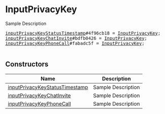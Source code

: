 # InputPrivacyKey

Sample Description

<pre>
<a href="../constructor/inputPrivacyKeyStatusTimestamp">inputPrivacyKeyStatusTimestamp</a>#4f96cb18 = <a href="../type/InputPrivacyKey.md">InputPrivacyKey</a>;
<a href="../constructor/inputPrivacyKeyChatInvite">inputPrivacyKeyChatInvite</a>#bdfb0426 = <a href="../type/InputPrivacyKey.md">InputPrivacyKey</a>;
<a href="../constructor/inputPrivacyKeyPhoneCall">inputPrivacyKeyPhoneCall</a>#fabadc5f = <a href="../type/InputPrivacyKey.md">InputPrivacyKey</a>;

</pre>

## Constructors

| Name | Description |
|------|-------------|
| [inputPrivacyKeyStatusTimestamp](../constructor/inputPrivacyKeyStatusTimestamp.md) | Sample Description |
| [inputPrivacyKeyChatInvite](../constructor/inputPrivacyKeyChatInvite.md) | Sample Description |
| [inputPrivacyKeyPhoneCall](../constructor/inputPrivacyKeyPhoneCall.md) | Sample Description |


